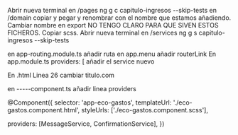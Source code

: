 Abrir nueva terminal en /pages
ng g c capitulo-ingresos --skip-tests
en /domain
copiar y pegar y renombrar con el nombre que estamos añadiendo.
Cambiar nombre en export
NO TENGO CLARO PARA QUE SIVEN ESTOS FICHEROS.
Copiar scss.
Abrir nueva terminal en /services
ng g s capitulo-ingresos --skip-tests 

en app-routing.module.ts
añadir ruta
en app.menu
añadir routerLink
En app.module.ts    providers: [
    añadir el service nuevo

En .html
    Linea 26 cambiar titulo.com


en -----component.ts añadir linea providers

@Component({
  selector: 'app-eco-gastos',
  templateUrl: './eco-gastos.component.html',
  styleUrls: ['./eco-gastos.component.scss'],
 
  providers: [MessageService, ConfirmationService],
})